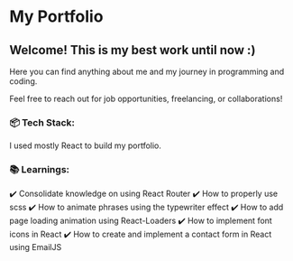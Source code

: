 # My Portfolio 
## Welcome! This is my best work until now :)
Here you can find anything about me and my journey in programming and coding.

Feel free to reach out for job opportunities, freelancing, or collaborations!


### 📦 Tech Stack:  
I used mostly React to build my portfolio.

### 📚 Learnings:
✔️ Consolidate knowledge on using React Router
✔️ How to properly use scss
✔️ How to animate phrases using the typewriter effect
✔️ How to add page loading animation using React-Loaders
✔️ How to implement font icons in React
✔️ How to create and implement a contact form in React using EmailJS
